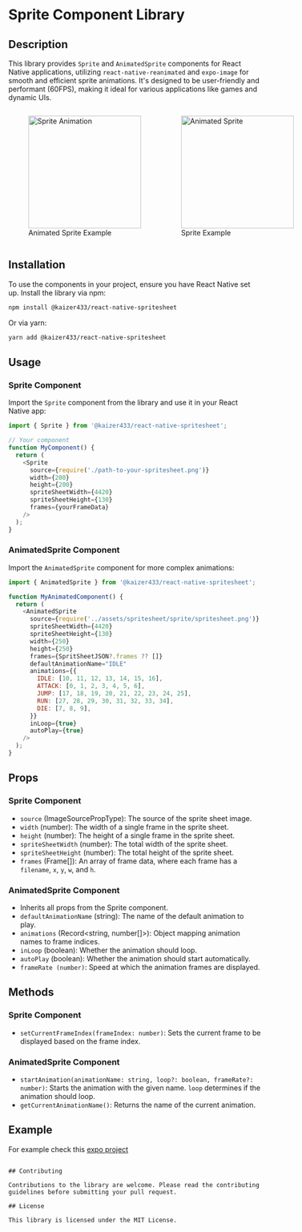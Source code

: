 # Sprite Component Library

## Description

This library provides `Sprite` and `AnimatedSprite` components for React Native applications, utilizing `react-native-reanimated` and `expo-image` for smooth and efficient sprite animations. It's designed to be user-friendly and performant (60FPS), making it ideal for various applications like games and dynamic UIs.

<div style="display: flex; justify-content: space-around; align-items: center;">
  <figure>
    <img src='https://i.imgur.com/7LKbiQ2.gif' width='225' alt='Sprite Animation'>
    <figcaption>Animated Sprite Example</figcaption>
  </figure>
  
  <figure>
    <img src='https://i.imgur.com/kmste9n.gif' width='225' alt='Animated Sprite'>
    <figcaption>Sprite Example</figcaption>
  </figure>
</div>

## Installation

To use the components in your project, ensure you have React Native set up. Install the library via npm:

```bash
npm install @kaizer433/react-native-spritesheet
```

Or via yarn:

```bash
yarn add @kaizer433/react-native-spritesheet
```

## Usage

### Sprite Component

Import the `Sprite` component from the library and use it in your React Native app:

```javascript
import { Sprite } from '@kaizer433/react-native-spritesheet';

// Your component
function MyComponent() {
  return (
    <Sprite
      source={require('./path-to-your-spritesheet.png')}
      width={200}
      height={200}
      spriteSheetWidth={4420}
      spriteSheetHeight={130}
      frames={yourFrameData}
    />
  );
}
```

### AnimatedSprite Component

Import the `AnimatedSprite` component for more complex animations:

```javascript
import { AnimatedSprite } from '@kaizer433/react-native-spritesheet';

function MyAnimatedComponent() {
  return (
    <AnimatedSprite
      source={require('../assets/spritesheet/sprite/spritesheet.png')}
      spriteSheetWidth={4420}
      spriteSheetHeight={130}
      width={250}
      height={250}
      frames={SpritSheetJSON?.frames ?? []}
      defaultAnimationName="IDLE"
      animations={{
        IDLE: [10, 11, 12, 13, 14, 15, 16],
        ATTACK: [0, 1, 2, 3, 4, 5, 6],
        JUMP: [17, 18, 19, 20, 21, 22, 23, 24, 25],
        RUN: [27, 28, 29, 30, 31, 32, 33, 34],
        DIE: [7, 8, 9],
      }}
      inLoop={true}
      autoPlay={true}
    />
  );
}
```

## Props

### Sprite Component

- `source` (ImageSourcePropType): The source of the sprite sheet image.
- `width` (number): The width of a single frame in the sprite sheet.
- `height` (number): The height of a single frame in the sprite sheet.
- `spriteSheetWidth` (number): The total width of the sprite sheet.
- `spriteSheetHeight` (number): The total height of the sprite sheet.
- `frames` (Frame[]): An array of frame data, where each frame has a `filename`, `x`, `y`, `w`, and `h`.

### AnimatedSprite Component

- Inherits all props from the Sprite component.
- `defaultAnimationName` (string): The name of the default animation to play.
- `animations` (Record<string, number[]>): Object mapping animation names to frame indices.
- `inLoop` (boolean): Whether the animation should loop.
- `autoPlay` (boolean): Whether the animation should start automatically.
- `frameRate (number)`: Speed at which the animation frames are displayed.

## Methods

### Sprite Component

- `setCurrentFrameIndex(frameIndex: number)`: Sets the current frame to be displayed based on the frame index.

### AnimatedSprite Component

- `startAnimation(animationName: string, loop?: boolean, frameRate?: number)`: Starts the animation with the given name. `loop` determines if the animation should loop.
- `getCurrentAnimationName()`: Returns the name of the current animation.

## Example

For example check this [expo project](https://github.com/kaissaroj/react-native-spritesheet/tree/main/example)

```

## Contributing

Contributions to the library are welcome. Please read the contributing guidelines before submitting your pull request.

## License

This library is licensed under the MIT License.
```
